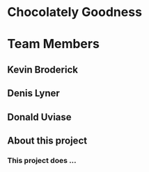 # Chocolately Goodness

# Team Members

## Kevin Broderick
## Denis Lyner
## Donald Uviase

## About this project
### This project does ...
